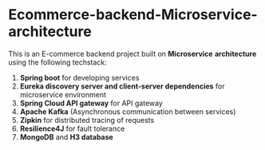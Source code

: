 # Ecommerce-backend-Microservice-architecture
This is an E-commerce backend project built on **Microservice** **architecture** using the following techstack: 
1. **Spring boot** for developing services
2. **Eureka discovery server and client-server dependencies** for microservice environment
3. **Spring Cloud API gateway** for API gateway
4. **Apache Kafka** (Asynchronous communication between services)
5. **Zipkin** for distributed tracing of requests
6. **Resilience4J** for fault tolerance
7. **MongoDB** and **H3 database**


   



